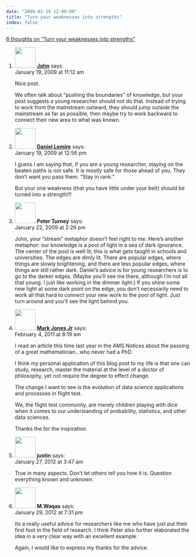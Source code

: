 ```yaml
---
date: "2009-01-19 12:00:00"
title: "Turn your weaknesses into strengths"
index: false
---
```


[6 thoughts on &ldquo;Turn your weaknesses into strengths&rdquo;](/lemire/blog/2009/01-19-turn-your-weaknesses-into-strengths)

<ol class="comment-list">
<li id="comment-50573" class="comment even thread-even depth-1">
<div class="comment-author vcard">
<img alt src="https://secure.gravatar.com/avatar/a7f4f9dcbbf1d46d660b0a6c98435751?s=56&#038;d=mm&#038;r=g" srcset="https://secure.gravatar.com/avatar/a7f4f9dcbbf1d46d660b0a6c98435751?s=112&#038;d=mm&#038;r=g 2x" class="avatar avatar-56 photo" height="56" width="56" decoding="async" /> <b class="fn"><a href="http://www.johndcook.com/blog/" class="url" rel="ugc external nofollow">John</a></b> <span class="says">says:</span> </div>
<div class="comment-metadata"><time datetime="2009-01-19T11:12:51+00:00">January 19, 2009 at 11:12 am</time></a> </div>
<div class="comment-content">
<p>Nice post. </p>
<p>We often talk about &ldquo;pushing the boundaries&rdquo; of knowledge, but your post suggests a young researcher should not do that. Instead of trying to work from the mainstream outward, they should jump outside the mainstream as far as possible, then maybe try to work backward to connect their new area to what was known.</p>
</div>
</li>
<li id="comment-50574" class="comment byuser comment-author-lemire bypostauthor odd alt thread-odd thread-alt depth-1">
<div class="comment-author vcard">
<img alt src="https://secure.gravatar.com/avatar/2ca999bef9535950f5b84281a4dab006?s=56&#038;d=mm&#038;r=g" srcset="https://secure.gravatar.com/avatar/2ca999bef9535950f5b84281a4dab006?s=112&#038;d=mm&#038;r=g 2x" class="avatar avatar-56 photo" height="56" width="56" decoding="async" /> <b class="fn"><a href="https://lemire.me/blog/" class="url" rel="ugc">Daniel Lemire</a></b> <span class="says">says:</span> </div>
<div class="comment-metadata"><time datetime="2009-01-19T12:56:05+00:00">January 19, 2009 at 12:56 pm</time></a> </div>
<div class="comment-content">
<p>I guess I am saying that, if you are a young researcher, staying on the beaten paths is not safe. It is mostly safe for those ahead of you. They don&rsquo;t want you pass them. &ldquo;Stay in rank.&rdquo; </p>
<p>But your one weakness (that you have little under your belt) should be turned into a strength!!!</p>
</div>
</li>
<li id="comment-50579" class="comment even thread-even depth-1">
<div class="comment-author vcard">
<img alt src="https://secure.gravatar.com/avatar/eb2d858a6ccea692bf677ad2c66623ad?s=56&#038;d=mm&#038;r=g" srcset="https://secure.gravatar.com/avatar/eb2d858a6ccea692bf677ad2c66623ad?s=112&#038;d=mm&#038;r=g 2x" class="avatar avatar-56 photo" height="56" width="56" loading="lazy" decoding="async" /> <b class="fn">Peter Turney</b> <span class="says">says:</span> </div>
<div class="comment-metadata"><time datetime="2009-01-22T14:26:03+00:00">January 22, 2009 at 2:26 pm</time></a> </div>
<div class="comment-content">
<p>John, your &ldquo;stream&rdquo; metaphor doesn&rsquo;t feel right to me. Here&rsquo;s another metaphor: our knowledge is a pool of light in a sea of dark ignorance. The center of the pool is well lit; this is what gets taught in schools and universities. The edges are dimly lit. There are popular edges, where things are slowly brightening, and there are less popular edges, where things are still rather dark. Daniel&rsquo;s advice is for young researchers is to go to the darker edges. (Maybe you&rsquo;ll see me there, although I&rsquo;m not all that young. I just like working in the dimmer light.) If you shine some new light at some dark point on the edge, you don&rsquo;t necessarily need to work all that hard to connect your new work to the pool of light. Just turn around and you&rsquo;ll see the light behind you.</p>
</div>
</li>
<li id="comment-54184" class="comment odd alt thread-odd thread-alt depth-1">
<div class="comment-author vcard">
<img alt src="https://secure.gravatar.com/avatar/3adbb27477b84cfc80aa70175137a125?s=56&#038;d=mm&#038;r=g" srcset="https://secure.gravatar.com/avatar/3adbb27477b84cfc80aa70175137a125?s=112&#038;d=mm&#038;r=g 2x" class="avatar avatar-56 photo" height="56" width="56" loading="lazy" decoding="async" /> <b class="fn"><a href="http://www.multiplyleadership.com" class="url" rel="ugc external nofollow">Mark Jones Jr</a></b> <span class="says">says:</span> </div>
<div class="comment-metadata"><time datetime="2011-02-04T08:19:31+00:00">February 4, 2011 at 8:19 am</time></a> </div>
<div class="comment-content">
<p>I read an article this time last year in the AMS Notices about the passing of a great mathematician&#8230;who never had a PhD. </p>
<p>I think my personal application of this blog post to my life is that one can study, research, master the material at the level of a doctor of philosophy, yet not require the degree to effect change.</p>
<p>The change I want to see is the evolution of data science applications and processes in flight test.</p>
<p>We, the flight test community, are merely children playing with dice when it comes to our understanding of probability, statistics, and other data sciences.</p>
<p>Thanks the for the inspiration.</p>
</div>
</li>
<li id="comment-54932" class="comment even thread-even depth-1">
<div class="comment-author vcard">
<img alt src="https://secure.gravatar.com/avatar/152fddb7c3208a49aed5e326182ef86a?s=56&#038;d=mm&#038;r=g" srcset="https://secure.gravatar.com/avatar/152fddb7c3208a49aed5e326182ef86a?s=112&#038;d=mm&#038;r=g 2x" class="avatar avatar-56 photo" height="56" width="56" loading="lazy" decoding="async" /> <b class="fn">justin</b> <span class="says">says:</span> </div>
<div class="comment-metadata"><time datetime="2012-01-27T03:47:08+00:00">January 27, 2012 at 3:47 am</time></a> </div>
<div class="comment-content">
<p>True in many aspects. Don&rsquo;t let others tell you how it is. Question everything known and unknown.</p>
</div>
</li>
<li id="comment-54940" class="comment odd alt thread-odd thread-alt depth-1">
<div class="comment-author vcard">
<img alt src="https://secure.gravatar.com/avatar/055b5709cfff687354e53a0af55d38a9?s=56&#038;d=mm&#038;r=g" srcset="https://secure.gravatar.com/avatar/055b5709cfff687354e53a0af55d38a9?s=112&#038;d=mm&#038;r=g 2x" class="avatar avatar-56 photo" height="56" width="56" loading="lazy" decoding="async" /> <b class="fn">M.Waqas</b> <span class="says">says:</span> </div>
<div class="comment-metadata"><time datetime="2012-01-29T19:31:45+00:00">January 29, 2012 at 7:31 pm</time></a> </div>
<div class="comment-content">
<p>Its a really useful advice for researchers like me who have just put their first foot in the field of research. I think Peter also further elaborated the idea in a very clear way with an excellent example.</p>
<p>Again, I would like to express my thanks for the advice.</p>
</div>
</li>
</ol>
